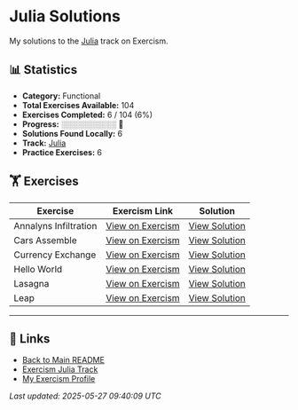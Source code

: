 # Julia Solutions

My solutions to the [Julia](https://exercism.org/tracks/julia) track on Exercism.

## 📊 Statistics

- **Category:** Functional
- **Total Exercises Available:** 104
- **Exercises Completed:** 6 / 104 (6%)
- **Progress:** ░░░░░░░░░░ 🔴
- **Solutions Found Locally:** 6
- **Track:** [Julia](https://exercism.org/tracks/julia)
- **Practice Exercises:** 6

## 🏋️ Exercises

| Exercise | Exercism Link | Solution |
|----------|---------------|----------|
| Annalyns Infiltration | [View on Exercism](https://exercism.org/tracks/julia/exercises/annalyns-infiltration) | [View Solution](annalyns-infiltration/README.md) |
| Cars Assemble | [View on Exercism](https://exercism.org/tracks/julia/exercises/cars-assemble) | [View Solution](cars-assemble/README.md) |
| Currency Exchange | [View on Exercism](https://exercism.org/tracks/julia/exercises/currency-exchange) | [View Solution](currency-exchange/README.md) |
| Hello World | [View on Exercism](https://exercism.org/tracks/julia/exercises/hello-world) | [View Solution](hello-world/README.md) |
| Lasagna | [View on Exercism](https://exercism.org/tracks/julia/exercises/lasagna) | [View Solution](lasagna/README.md) |
| Leap | [View on Exercism](https://exercism.org/tracks/julia/exercises/leap) | [View Solution](leap/README.md) |

---

## 🔗 Links

- [Back to Main README](../README.md)
- [Exercism Julia Track](https://exercism.org/tracks/julia)
- [My Exercism Profile](https://exercism.org/profiles/princemuel)

*Last updated: 2025-05-27 09:40:09 UTC*
